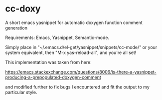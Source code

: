 # cc-doxy
A short emacs yasnippet for automatic doxygen function comment generation 

Requirements: Emacs, Yasnippet, Semantic-mode.

Simply place in "~/.emacs.d/el-get/yasnippet/snippets/cc-mode/" or your system equivalent, then "M-x yas-reload-all", and you're all set!

This implementation was taken from here:

https://emacs.stackexchange.com/questions/8006/is-there-a-yasnippet-producing-a-prepopulated-doxygen-comment

and modified further to fix bugs I encountered and fit the output to my particular style.
